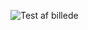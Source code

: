 ![Test af billede](https://repository-images.githubusercontent.com/138594823/a91ab200-586d-11ea-971b-49617147d94e)
